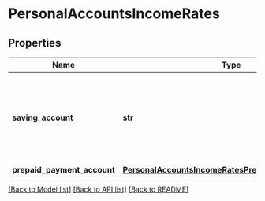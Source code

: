 # PersonalAccountsIncomeRates

## Properties
Name | Type | Description | Notes
------------ | ------------- | ------------- | -------------
**saving_account** | **str** | Descrição da Remuneração especificamente para Conta de Poupança. Deve ser preenchido com a determinação legal vigente. | 
**prepaid_payment_account** | [**PersonalAccountsIncomeRatesPrepaidPaymentAccount**](PersonalAccountsIncomeRatesPrepaidPaymentAccount.md) |  | 

[[Back to Model list]](../README.md#documentation-for-models) [[Back to API list]](../README.md#documentation-for-api-endpoints) [[Back to README]](../README.md)

